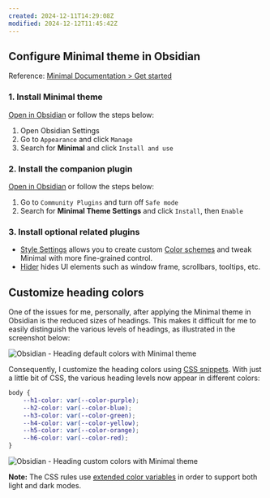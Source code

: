 ```yaml
---
created: 2024-12-11T14:29:08Z
modified: 2024-12-12T11:45:42Z
---
```


## Configure Minimal theme in Obsidian

Reference: [Minimal Documentation > Get started](https://minimal.guide/home#Get+started)

### 1. Install Minimal theme 

[Open in Obsidian](obsidian://show-theme?name=Minimal) or follow the steps below:

1. Open Obsidian Settings
1. Go to `Appearance` and click `Manage`
1. Search for **Minimal** and click `Install and use`

### 2. Install the companion plugin 

[Open in Obsidian](obsidian://show-plugin?id=obsidian-minimal-settings) or follow the steps below:

1. Go to `Community Plugins` and turn off `Safe mode`
1. Search for **Minimal Theme Settings** and click `Install`, then `Enable`

### 3. Install optional related plugins 

- [Style Settings](https://minimal.guide/plugins/style-settings) allows you to create custom [Color schemes](https://minimal.guide/features/color-schemes) and tweak Minimal with more fine-grained control.
- [Hider](https://minimal.guide/plugins/hider) hides UI elements such as window frame, scrollbars, tooltips, etc.

## Customize heading colors

One of the issues for me, personally, after applying the Minimal theme in Obsidian is the reduced sizes of headings. This makes it difficult for me to easily distinguish the various levels of headings, as illustrated in the screenshot below:

![Obsidian - Heading default colors with Minimal theme](https://i.imgur.com/XWrqOyc.png)

Consequently, I customize the heading colors using [CSS snippets](https://help.obsidian.md/Extending+Obsidian/CSS+snippets). With just a little bit of CSS, the various heading levels now appear in different colors:

```css
body {
    --h1-color: var(--color-purple);
    --h2-color: var(--color-blue);
    --h3-color: var(--color-green);
    --h4-color: var(--color-yellow);
    --h5-color: var(--color-orange);
    --h6-color: var(--color-red);
}
```

![Obsidian - Heading custom colors with Minimal theme](https://i.imgur.com/W18v6eE.png)

**Note:** The CSS rules use [extended color variables](https://docs.obsidian.md/Reference/CSS+variables/Foundations/Colors#Extended+colors) in order to support both light and dark modes.
